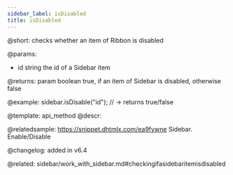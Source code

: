 ```yaml
---
sidebar_label: isDisabled
title: isDisabled
---          
```


@short: checks whether an item of Ribbon is disabled



@params:
- id	string		the id of a Sidebar item


@returns:
param 	boolean		true, if an item of Sidebar is disabled, otherwise false


@example:
sidebar.isDisable("id"); // -> returns true/false


@template: api_method
@descr:


@relatedsample: https://snippet.dhtmlx.com/ea9fywne	Sidebar. Enable/Disable


@changelog: added in v6.4

@related: sidebar/work_with_sidebar.md#checkingifasidebaritemisdisabled
